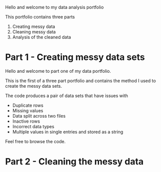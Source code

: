 Hello and welcome to my data analysis portfolio

This portfolio contains three parts
1. Creating messy data
2. Cleaning messy data
3. Analysis of the cleaned data

# Part 1 - Creating messy data sets

Hello and welcome to part one of my data portfolio.

This is the first of a three part portfolio and contains the method I used to create the messy data sets.

The code produces a pair of data sets that have issues with 
- Duplicate rows
- Missing values
- Data split across two files
- Inactive rows
- Incorrect data types
- Multiple values in single entries and stored as a string

Feel free to browse the code.

# Part 2 - Cleaning the messy data
